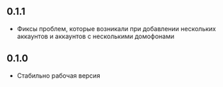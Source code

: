 ## 0.1.1
- Фиксы проблем, которые возникали при добавлении нескольких аккаунтов и аккаунтов с несколькими домофонами

## 0.1.0
- Стабильно рабочая версия
